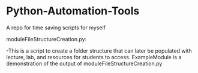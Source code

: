 # Python-Automation-Tools
A repo for time saving scripts for myself



moduleFileStructureCreation.py:

-This is a script to create a folder structure that can later be populated with lecture, lab, and resources for students to access. ExampleModule is a demonstration of the output of moduleFileStructureCreation.py
